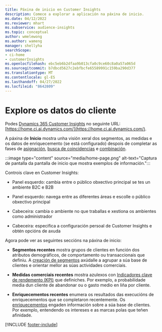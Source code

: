 ```yaml
---
title: Páxina de inicio en Customer Insights
description: Comece a explorar a aplicación na páxina de inicio.
ms.date: 04/12/2022
ms.reviewer: mhart
ms.subservice: audience-insights
ms.topic: conceptual
author: wmelewong
ms.author: wameng
manager: shellyha
searchScope:
- ci-home
- customerInsights
ms.openlocfilehash: ebc5eb6b2dfaa9b013cfa0c9ce60c8a0a57a065d
ms.sourcegitcommit: b7dbcd5627c2ebfbcfe65589991c159ba290d377
ms.translationtype: MT
ms.contentlocale: gl-ES
ms.lasthandoff: 04/27/2022
ms.locfileid: "8642809"
---
```

# <a name="explore-customer-insights"></a>Explore os datos do cliente

Podes [Dynamics 365 Customer Insights](https://home.ci.ai.dynamics.com/) no seguinte URL: [https://home.ci.ai.dynamics.com/](https://home.ci.ai.dynamics.com/).

A páxina de **Inicio** mostra unha visión xeral dos segmentos, as medidas e os datos de enriquecemento (se está configurado) despois de completar as fases de [asignación](map-entities.md), [busca de coincidencias](match-entities.md) e [combinación](merge-entities.md).

:::image type="content" source="media/home-page.png" alt-text="Captura de pantalla da pantalla de inicio que mostra exemplos de información.":::

Controis clave en Customer Insights:

- Panel esquerdo: cambia entre o público obxectivo principal se tes un ambiente B2C e B2B

- Panel esquerdo: navega entre as diferentes áreas e escolle o público obxectivo principal

- Cabeceira: cambia o ambiente no que traballas e xestiona os ambientes como administrador

- Cabeceira: especifica a configuración persoal de Customer Insights e obtén opcións de axuda

Agora pode ver as seguintes seccións na páxina de inicio:

- **Segmentos recentes** mostra grupos de clientes en función dos atributos demográficos, de comportamento ou transaccionais que definiu. A [creación de segmentos](segments.md) axúdalle a agrupar a súa base de clientes e orientar mellor as súas actividades comerciais.

- **Medidas comerciais recentes** mostra azulexos con [Indicadores clave de rendemento (KPI)](measures.md) que definiches. Por exemplo, a probabilidade media dun cliente de abandonar ou o gasto medio en liña por cliente.

- **Enriquecementos recentes** enumera os resultados das execucións de enriquecementos que se completaron recentemente. Os [enriquecementos](enrichment-hub.md) engaden información sobre a súa base de clientes. Por exemplo, entendendo os intereses e as marcas polas que teñen afinidade.


[!INCLUDE [footer-include](includes/footer-banner.md)]
